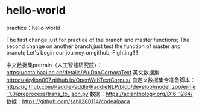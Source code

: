 # hello-world
practice：hello-world


The first change just for practice of the branch and master functions;
The second change on another branch,just test the function of master and branch;
Let's begin our journey on github;
Fighting!!!!

中文数据集pretrain（人工智能研究院）：https://data.baai.ac.cn/details/WuDaoCorporaText
英文数据集：https://skylion007.github.io/OpenWebTextCorpus/
自定义数据集合准备脚本：https://github.com/PaddlePaddle/PaddleNLP/blob/develop/model_zoo/ernie-1.0/preprocess/trans_to_json.py
数据：https://aclanthology.org/D16-1264/
数据：https://github.com/sahil280114/codealpaca
